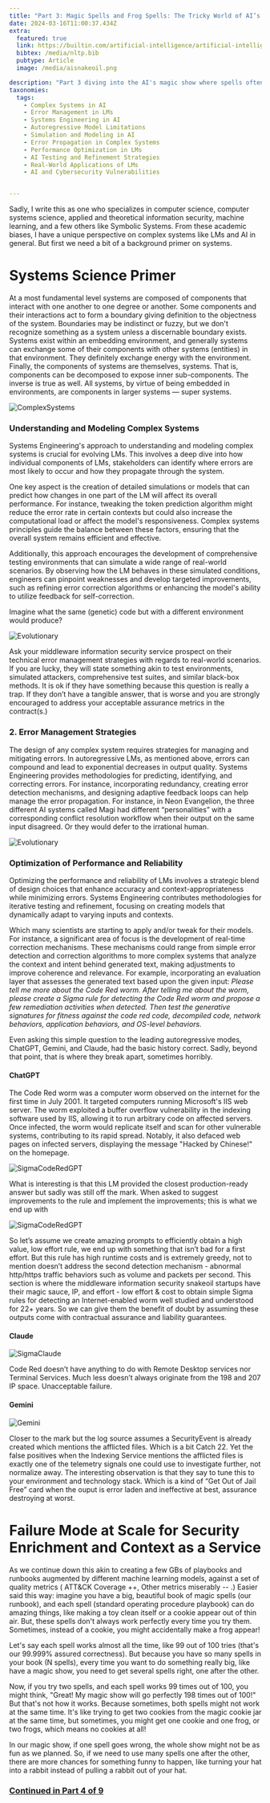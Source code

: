 ```yaml
---
title: "Part 3: Magic Spells and Frog Spells: The Tricky World of AI’s Promises vs. Reality"
date: 2024-03-16T11:00:37.434Z
extra:
  featured: true
  link: https://builtin.com/artificial-intelligence/artificial-intelligence-cybersecurity
  bibtex: /media/nltp.bib
  pubtype: Article
  image: /media/aisnakeoil.png

description: "Part 3 diving into the AI's magic show where spells often turn to frogs, revealing the messy reality behind autoregressive models' dazzling promises. Are we trading cookies for frogs in the name of progress?"
taxonomies:
  tags:
    - Complex Systems in AI
    - Error Management in LMs
    - Systems Engineering in AI
    - Autoregressive Model Limitations
    - Simulation and Modeling in AI
    - Error Propagation in Complex Systems
    - Performance Optimization in LMs
    - AI Testing and Refinement Strategies
    - Real-World Applications of LMs
    - AI and Cybersecurity Vulnerabilities


---
```

Sadly, I write this as one who specializes in computer science, computer systems science, applied and theoretical information security, machine learning, and a few others like Symbolic Systems.   From these academic biases, I have a unique perspective on complex systems like LMs and AI in general.  But first we need a bit of a background primer on systems.

# Systems Science Primer

At a most fundamental level systems are composed of components that interact with one another to one degree or another. Some components and their interactions act to form a boundary giving definition to the objectness of the system. Boundaries may be indistinct or fuzzy, but we don't recognize something as a system unless a discernable boundary exists. Systems exist within an embedding environment, and generally systems can exchange some of their components with other systems (entities) in that environment. They definitely exchange energy with the environment. Finally, the components of systems are themselves, systems. That is, components can be decomposed to expose inner sub-components. The inverse is true as well. All systems, by virtue of being embedded in environments, are components in larger systems — super systems.

![ComplexSystems](/media/systems.png)

### **Understanding and Modeling Complex Systems**

Systems Engineering's approach to understanding and modeling complex systems is crucial for evolving LMs. This involves a deep dive into how individual components of LMs, stakeholders can identify where errors are most likely to occur and how they propagate through the system.

One key aspect is the creation of detailed simulations or models that can predict how changes in one part of the LM will affect its overall performance. For instance, tweaking the token prediction algorithm might reduce the error rate in certain contexts but could also increase the computational load or affect the model's responsiveness. Complex systems principles guide the balance between these factors, ensuring that the overall system remains efficient and effective.

Additionally, this approach encourages the development of comprehensive testing environments that can simulate a wide range of real-world scenarios. By observing how the LM behaves in these simulated conditions, engineers can pinpoint weaknesses and develop targeted improvements, such as refining error correction algorithms or enhancing the model's ability to utilize feedback for self-correction.

Imagine what the same (genetic) code but with a different environment would produce?

![Evolutionary](/media/evolution.png)

Ask your middleware information security service prospect on their technical error management strategies with regards to real-world scenarios.  If you are lucky, they will state something akin to test environments, simulated attackers, comprehensive test suites, and similar black-box methods.  It is ok if they have something because this question is really a trap.  If they don’t have a tangible answer, that is worse and you are strongly encouraged to address your acceptable assurance metrics in the contract(s.)

### **2. Error Management Strategies**

The design of any complex system requires strategies for managing and mitigating errors. In autoregressive LMs, as mentioned above, errors can compound and lead to exponential decreases in output quality. Systems Engineering provides methodologies for predicting, identifying, and correcting errors. For instance, incorporating redundancy, creating error detection mechanisms, and designing adaptive feedback loops can help manage the error propagation.  For instance, in Neon Evangelion, the three different AI systems called Magi had different “personalities” with a corresponding conflict resolution workflow when their output on the same input disagreed.  Or they would defer to the irrational human.

![Evolutionary](/media/magi.png)

### **Optimization of Performance and Reliability**

Optimizing the performance and reliability of LMs involves a strategic blend of design choices that enhance accuracy and context-appropriateness while minimizing errors. Systems Engineering contributes methodologies for iterative testing and refinement, focusing on creating models that dynamically adapt to varying inputs and contexts.  

Which many scientists are starting to apply and/or tweak for their models.  For instance, a significant area of focus is the development of real-time correction mechanisms. These mechanisms could range from simple error detection and correction algorithms to more complex systems that analyze the context and intent behind generated text, making adjustments to improve coherence and relevance. For example, incorporating an evaluation layer that assesses the generated text based upon the given input:  *Please tell me more about the Code Red worm.  After telling me about the worm, please create a Sigma rule for detecting the Code Red worm and propose a few remediation activities when detected.  Then test the generative signatures for fitness against the code red code, decompiled code, network behaviors, application behaviors, and OS-level behaviors.*  

Even asking this simple question to the leading autoregressive modes, ChatGPT, Gemini, and Claude, had the basic history correct.  Sadly, beyond that point, that is where they break apart, sometimes horribly.

#### ChatGPT

The Code Red worm was a computer worm observed on the internet for the first time in July 2001. It targeted computers running Microsoft's IIS web server. The worm exploited a buffer overflow vulnerability in the indexing software used by IIS, allowing it to run arbitrary code on affected servers. Once infected, the worm would replicate itself and scan for other vulnerable systems, contributing to its rapid spread. Notably, it also defaced web pages on infected servers, displaying the message "Hacked by Chinese!" on the homepage.

![SigmaCodeRedGPT](/media/gptsigma.png)

What is interesting is that this LM provided the closest production-ready answer but sadly was still off the mark.  When asked to suggest improvements to the rule and implement the improvements; this is what we end up with

![SigmaCodeRedGPT](/media/gptsigma2.png)

So let’s assume we create amazing prompts to efficiently obtain a high value, low effort rule, we end up with something that isn’t bad for a first effort.  But this rule has high runtime costs and is extremely greedy, not to mention doesn’t address the second detection mechanism - abnormal http/https traffic behaviors such as volume and packets per second.  This section is where the middleware information security snakeoil startups have their magic sauce, IP, and effort - low effort & cost to obtain simple Sigma rules for detecting an Internet-enabled worm well studied and understood for 22+ years. So we can give them the benefit of doubt by assuming these outputs come with contractual assurance and liability guarantees.

#### Claude

![SigmaClaude](/media/Claude.png)

Code Red doesn’t have anything to do with Remote Desktop services nor Terminal Services.  Much less doesn’t always originate from the 198 and 207 IP space.  Unacceptable failure.

#### Gemini

![Gemini](/media/gemini.png)

Closer to the mark but the log source assumes a SecurityEvent is already created which mentions the afflicted files.  Which is a bit Catch 22.  Yet the false positives when the Indexing Service mentions the afflicted files is exactly one of the telemetry signals one could use to investigate further, not normalize away. The interesting observation is that they say to tune this to your environment and technology stack.  Which is a kind of “Get Out of Jail Free” card when the ouput is error laden and ineffective at best, assurance destroying at worst.

# Failure Mode at Scale for Security Enrichment and Context as a Service

As we continue down this akin to creating a few GBs of playbooks and runbooks augmented by different machine learning models, against a set of quality metrics ( ATT&CK Coverage ++, Other metrics miserably -- .)  Easier said this way:  imagine you have a big, beautiful book of magic spells (our runbook), and each spell (standard operating procedure playbook) can do amazing things, like making a toy clean itself or a cookie appear out of thin air. But, these spells don't always work perfectly every time you try them. Sometimes, instead of a cookie, you might accidentally make a frog appear!

Let's say each spell works almost all the time, like 99 out of 100 tries (that's our 99.999% assured correctness). But because you have so many spells in your book (N spells), every time you want to do something really big, like have a magic show, you need to get several spells right, one after the other.

Now, if you try two spells, and each spell works 99 times out of 100, you might think, "Great! My magic show will go perfectly 198 times out of 100!" But that's not how it works. Because sometimes, both spells might not work at the same time. It's like trying to get two cookies from the magic cookie jar at the same time, but sometimes, you might get one cookie and one frog, or two frogs, which means no cookies at all!

In our magic show, if one spell goes wrong, the whole show might not be as fun as we planned. So, if we need to use many spells one after the other, there are more chances for something funny to happen, like turning your hat into a rabbit instead of pulling a rabbit out of your hat.

### [Continued in Part 4 of 9](../snake-oil4/)
